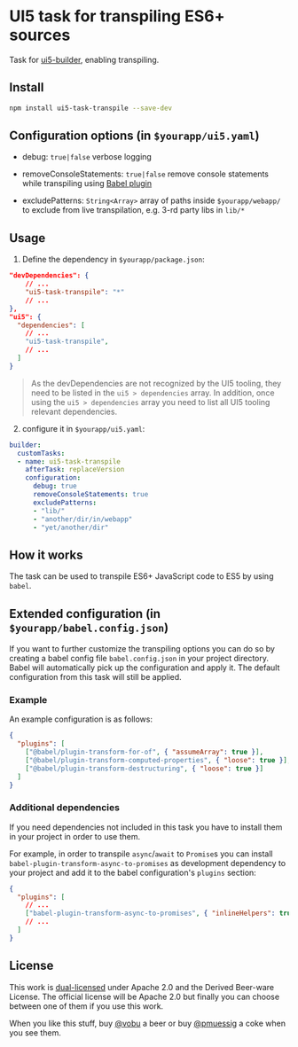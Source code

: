 # UI5 task for transpiling ES6+ sources

Task for [ui5-builder](https://github.com/SAP/ui5-builder), enabling transpiling.

## Install

```bash
npm install ui5-task-transpile --save-dev
```

## Configuration options (in `$yourapp/ui5.yaml`)

- debug: `true|false`
verbose logging

- removeConsoleStatements: `true|false`
remove console statements while transpiling using [Babel plugin](https://babeljs.io/docs/en/babel-plugin-transform-remove-console)

- excludePatterns: `String<Array>`
array of paths inside `$yourapp/webapp/` to exclude from live transpilation,
e.g. 3-rd party libs in `lib/*`

## Usage

1. Define the dependency in `$yourapp/package.json`:

```json
"devDependencies": {
    // ...
    "ui5-task-transpile": "*"
    // ...
},
"ui5": {
  "dependencies": [
    // ...
    "ui5-task-transpile",
    // ...
  ]
}
```

> As the devDependencies are not recognized by the UI5 tooling, they need to be listed in the `ui5 > dependencies` array. In addition, once using the `ui5 > dependencies` array you need to list all UI5 tooling relevant dependencies.

2. configure it in `$yourapp/ui5.yaml`:

```yaml
builder:
  customTasks:
  - name: ui5-task-transpile
    afterTask: replaceVersion
    configuration:
      debug: true
      removeConsoleStatements: true
      excludePatterns:
      - "lib/"
      - "another/dir/in/webapp"
      - "yet/another/dir"
```

## How it works

The task can be used to transpile ES6+ JavaScript code to ES5 by using `babel`.

## Extended configuration (in `$yourapp/babel.config.json`)

If you want to further customize the transpiling options you can do so by creating a babel config file `babel.config.json` in your project directory. Babel will automatically pick up the configuration and apply it. The default configuration from this task will still be applied.

### Example

An example configuration is as follows:

```json
{
  "plugins": [
    ["@babel/plugin-transform-for-of", { "assumeArray": true }],
    ["@babel/plugin-transform-computed-properties", { "loose": true }],
    ["@babel/plugin-transform-destructuring", { "loose": true }]
  ]
}
```

### Additional dependencies

If you need dependencies not included in this task you have to install them in your project in order to use them.

For example, in order to transpile `async`/`await` to `Promise`s you can install
`babel-plugin-transform-async-to-promises` as development dependency to your project and add it to the babel configuration's `plugins` section:

```json
{
  "plugins": [
    // ...
    ["babel-plugin-transform-async-to-promises", { "inlineHelpers": true }]
    // ...
  ]
}
```

## License

This work is [dual-licensed](../../LICENSE) under Apache 2.0 and the Derived Beer-ware License. The official license will be Apache 2.0 but finally you can choose between one of them if you use this work.

When you like this stuff, buy [@vobu](https://twitter.com/vobu) a beer or buy [@pmuessig](https://twitter.com/pmuessig) a coke when you see them.

